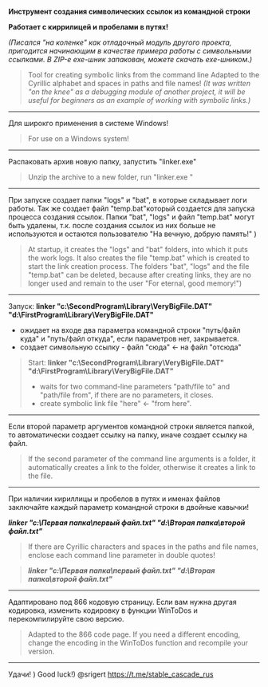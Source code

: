 **Инструмент создания символических ссылок из командной строки**

**Работает с киррилицей и пробелами в путях!**

_(Писался "на коленке" как отладочный модуль другого проекта, пригодится начинающим в качестве примера работы с символьными ссылками. В ZIP-е exe-шник запакован, можете скачать exe-шником.)_

> Tool for creating symbolic links from the command line
> Adapted to the Cyrillic alphabet and spaces in paths and file names!
> _(It was written "on the knee" as a debugging module of another project, it will be useful for beginners as an example of working with symbolic links.)_

---

Для широкго применения в системе Windows!

> For use on a Windows system!

---

Распаковать архив новую папку, запустить "linker.exe"

> Unzip the archive to a new folder, run "linker.exe "

---

При запуске создает папки "logs" и "bat", в которые складывает логи работы. Так же создает файл "temp.bat"который создается для запуска процесса создания ссылок. Папки "bat", "logs" и файл "temp.bat" могут быть удалены, т.к. после создания ссылок из них больше не используются и остаются пользователю "На вечную, добрую память!" )

> At startup, it creates the "logs" and "bat" folders, into which it puts the work logs. It also creates the file "temp.bat" which is created to start the link creation process. The folders "bat", "logs" and the file "temp.bat" can be deleted, because after creating links, they are no longer used and remain to the user "For eternal, good memory!")

---

Запуск:  **linker  "c:\SecondProgram\Library\VeryBigFile.DAT"   "d:\FirstProgram\Library\VeryBigFile.DAT"**

- ожидает на входе два параметра командной строки "путь/файл куда" и "путь/файл откуда", если параметров нет, закрывается.
- создает символьную ссылку - файл "сюда" <- на файл "отcюда"

>  Start:  **linker  "c:\SecondProgram\Library\VeryBigFile.DAT"  "d:\FirstProgram\Library\VeryBigFile.DAT"**
>- waits for two command-line parameters "path/file to" and "path/file from", if there are no parameters, it closes.
>- create symbolic link file "here" <- "from here".

---

Если второй параметр аргументов командной строки является папкой, то автоматически создает ссылку на папку, иначе создает ссылку на файл.
>If the second parameter of the command line arguments is a folder, it automatically creates a link to the folder, otherwise it creates a link to the file.

---

При наличии кириллицы и пробелов в путях и именах файлов заключайте каждый параметр командной строки в двойные кавычки!

_**linker "c:\Первая папка\первый файл.txt" "d:\Вторая папка\второй файл.txt"**_

>If there are Cyrillic characters and spaces in the paths and file names, enclose each command line parameter in double quotes!

>_**linker "с:\Первая папка\первый файл.txt" "d:\Вторая папка\второй файл.txt"**_

---

Адаптировано под 866 кодовую страницу. Если вам нужна другая кодировка, изменить кодировку в функции WinToDos и перекомпилируйте свою версию.

>Adapted to the 866 code page. If you need a different encoding, change the encoding in the WinToDos function and recompile your version.

---

Удачи! )
Good luck!)
@srigert
https://t.me/stable_cascade_rus
